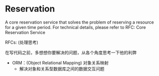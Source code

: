 # Reservation

A core reservation service that solves the problem of reserving a resource for a given time period.
For technical details, please refer to RFC: Core Reservation Service

RFCs: (处理思考)

在写代码之前，多想想你要解决的问题，从各个角度思考一下他的利弊

+ ORM：(Object Relational Mapping) 对象关系映射
    + 解决对象和关系型数据库之间的数据交互问题
